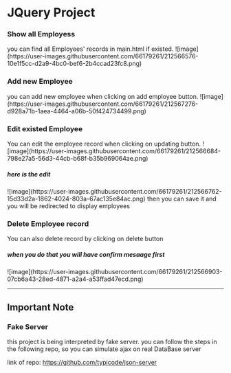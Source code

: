 # JQuery Project
<h3> Show all Employess</h3>
you can find all Employees' records in main.html if existed.
![image](https://user-images.githubusercontent.com/66179261/212566576-10e1f5cc-d2a9-4bc0-bef6-2b4ccad23fc8.png)

<h3> Add new Employee</h3>
you can add new employee when clicking on add employee button.
![image](https://user-images.githubusercontent.com/66179261/212567276-d928a71b-1aea-4464-a06b-50f424734499.png)

<h3>Edit existed Employee</h3>
You can edit the employee record when clicking on updating button.
![image](https://user-images.githubusercontent.com/66179261/212566684-798e27a5-56d3-44cb-b68f-b35b969064ae.png)
<h5>here is the edit </h5>
![image](https://user-images.githubusercontent.com/66179261/212566762-15d33d2a-1862-4024-803a-67ac135e84ac.png)
then you can save it and you will be redirected to display employees

<h3>Delete Employee record</h3>
You can also delete record by clicking on delete button
<h5>when you do that you will have confirm mesaage first</h5>
![image](https://user-images.githubusercontent.com/66179261/212566903-07cb6a43-28ed-4871-a2a4-a53ffad47ecd.png)

<hr>
<h2>Important Note</h2>
<h3>Fake Server</h3>
this project is being interpreted by fake server.
you can follow the steps in the following repo, so you can simulate <bold>ajax</bold> on real DataBase server

link of repo:
https://github.com/typicode/json-server

